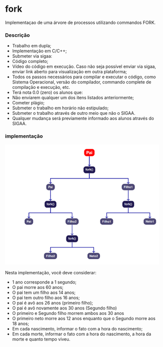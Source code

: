 # fork
Implementaçao de uma árvore de processos utilizando commandos FORK.

### Descrição

* Trabalho em dupla;
* Implementação em C/C++;
* Submeter via sigaa:
* Código completo;
* Vídeo do código em execução. Caso não seja possível enviar via sigaa, enviar link aberto para visualização em outra plataforma;
* Todos os passos necessários para compilar e executar o código, como Sistema Operacional, versão do compilador, commando complete de compilação e execução, etc.
* Terá nota 0.0 (zero) os alunos que:
* Não enviarem qualquer um dos itens listados anteriormente;
* Cometer plágio;
* Submeter o trabalho em horário não estipulado;
* Submeter o trabalho através de outro meio que não o SIGAA.
* Qualquer mudança será previamente informado aos alunos através do SIGAA.

### implementação

![image](https://github.com/inuyVessalius/fork/blob/main/Untitled.png)

Nesta implementação, você deve considerar:
* 1 ano corresponde a 1 segundo;
* O pai morre aos 60 anos;
* O pai tem um filho aos 14 anos;
* O pai tem outro filho aos 16 anos;
* O pai é avô aos 26 anos (primeiro filho);
* O pai é avô novamente aos 30 anos (Segundo filho)
* O primeiro e Segundo filho morrem ambos aos 30 anos
* O primeiro neto morre aos 12 anos enquanto que o Segundo morre aos 18 anos;
* Em cada nascimento, informar o fato com a hora do nascimento;
* Em cada morte, informar o fato com a hora do nascimento, a hora da morte e quanto tempo viveu.
